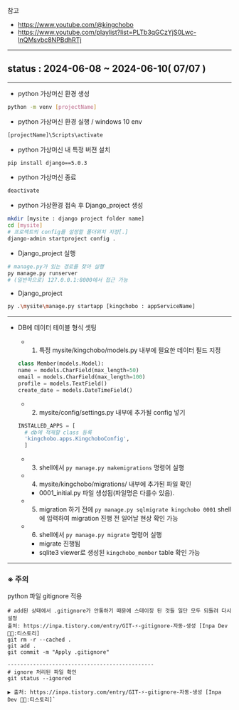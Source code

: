 참고

- https://www.youtube.com/@kingchobo
- https://www.youtube.com/playlist?list=PLTb3qGCzYjS0Lwc-lnQMsvbc8NPBdhRTj

---

## status : 2024-06-08 ~ 2024-06-10( 07/07 )

---

- python 가상머신 환경 생성

```sh
python -m venv [projectName]
```

- python 가상머신 환경 실행 / windows 10 env

```sh
[projectName]\Scripts\activate
```

- python 가상머신 내 특정 버젼 설치

```sh
pip install django==5.0.3
```

- python 가상머신 종료

```sh
deactivate
```

- python 가상환경 접속 후 Django_project 생성

```sh
mkdir [mysite : django project folder name]
cd [mysite]
# 프로젝트의 config를 설정할 폴더위치 지정[.]
django-admin startproject config .
```

- Django_project 실행

```sh
# manage.py가 있는 경로를 찾아 실행
py manage.py runserver
# (일반적으로) 127.0.0.1:8000에서 접근 가능
```

- Django_project

```sh
py .\mysite\manage.py startapp [kingchobo : appServiceName]

```

---

- DB에 데이터 테이블 형식 셋팅

  - 1. 특정 mysite/kingchobo/models.py 내부에 필요한 데이터 필드 지정

  ```py
  class Member(models.Model):
  name = models.CharField(max_length=50)
  email = models.CharField(max_length=100)
  profile = models.TextField()
  create_date = models.DateTimeField()
  ```

  - 2. mysite/config/settings.py 내부에 추가될 config 넣기

  ```py
  INSTALLED_APPS = [
    # db에 적재할 class 등록
    'kingchobo.apps.KingchoboConfig',
    ]
  ```

  - 3. shell에서 `py manage.py makemigrations` 명령어 실행

  - 4. mysite/kingchobo/migrations/ 내부에 추가된 파일 확인

    - 0001_initial.py 파일 생성됨(파일명은 다를수 있음).

  - 5. migration 하기 전에 `py manage.py sqlmigrate kingchobo 0001` shell에 입력하여 migration 진행 전 일어날 현상 확인 가능

  - 6. shell에서 `py manage.py migrate` 명령어 실행
    - migrate 진행됨
    - sqlite3 viewer로 생성된 `kingchobo_member` table 확인 가능

---

### ※ 주의

python 파일 gitignore 적용

```shell
# add된 상태에서 .gitignore가 안통하기 때문에 스테이징 된 것들 일단 모두 되돌려 다시 설정
출처: https://inpa.tistory.com/entry/GIT-⚡️-gitignore-자동-생성 [Inpa Dev 👨‍💻:티스토리]
git rm -r --cached .
git add .
git commit -m "Apply .gitignore"

----------------------------------------------
# ignore 처리된 파일 확인
git status --ignored

▶ 출처: https://inpa.tistory.com/entry/GIT-⚡️-gitignore-자동-생성 [Inpa Dev 👨‍💻:티스토리]`
```
